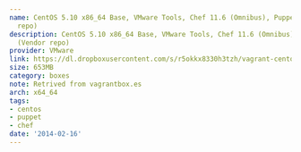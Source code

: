 ```yaml
---
name: CentOS 5.10 x86_64 Base, VMware Tools, Chef 11.6 (Omnibus), Puppet 3.3.2 (Vendor
  repo)
description: CentOS 5.10 x86_64 Base, VMware Tools, Chef 11.6 (Omnibus), Puppet 3.3.2
  (Vendor repo)
provider: VMware
link: https://dl.dropboxusercontent.com/s/r5okkx8330h3tzh/vagrant-centos-5.10-x86_64.box
size: 653MB
category: boxes
note: Retrived from vagrantbox.es
arch: x64_64
tags:
- centos
- puppet
- chef
date: '2014-02-16'
---
```

